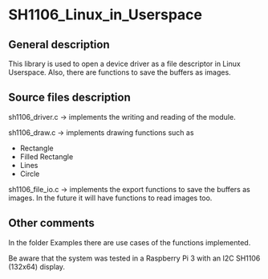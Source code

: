 # SH1106_Linux_in_Userspace

## General description
This library is used to open a device driver as a file descriptor in Linux Userspace.
Also, there are functions to save the buffers as images.

## Source files description
sh1106_driver.c -> implements the writing and reading of the module.

sh1106_draw.c -> implements drawing functions such as 
* Rectangle
* Filled Rectangle
* Lines
* Circle

sh1106_file_io.c -> implements the export functions to save the buffers as images. In the future it will have functions to read images too.

## Other comments

In the folder Examples there are use cases of the functions implemented.

Be aware that the system was tested in a Raspberry Pi 3 with an I2C SH1106 (132x64) display. 
